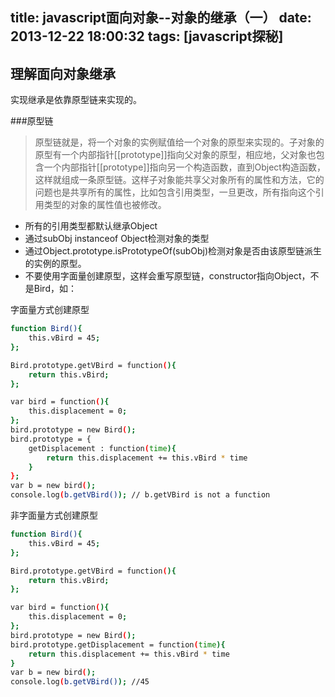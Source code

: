 title: javascript面向对象--对象的继承（一）
date: 2013-12-22 18:00:32
tags: [javascript探秘]
---

理解面向对象继承
----------------------

实现继承是依靠原型链来实现的。

###原型链

>原型链就是，将一个对象的实例赋值给一个对象的原型来实现的。子对象的原型有一个内部指针[[prototype]]指向父对象的原型，相应地，父对象也包含一个内部指针[[prototype]]指向另一个构造函数，直到Object构造函数，这样就组成一条原型链。这样子对象能共享父对象所有的属性和方法，它的问题也是共享所有的属性，比如包含引用类型，一旦更改，所有指向这个引用类型的对象的属性值也被修改。

* 所有的引用类型都默认继承Object
* 通过subObj instanceof Object检测对象的类型
* 通过Object.prototype.isPrototypeOf(subObj)检测对象是否由该原型链派生的实例的原型。
* 不要使用字面量创建原型，这样会重写原型链，constructor指向Object，不是Bird，如：

<!--more-->

字面量方式创建原型
```sh
function Bird(){
    this.vBird = 45;
};

Bird.prototype.getVBird = function(){
    return this.vBird;
};

var bird = function(){
    this.displacement = 0;
};
bird.prototype = new Bird();
bird.prototype = {
    getDisplacement : function(time){
        return this.displacement += this.vBird * time
    }
};
var b = new bird();
console.log(b.getVBird()); // b.getVBird is not a function
```

非字面量方式创建原型
```sh
function Bird(){
    this.vBird = 45;
};

Bird.prototype.getVBird = function(){
    return this.vBird;
};

var bird = function(){
    this.displacement = 0;
};
bird.prototype = new Bird();
bird.prototype.getDisplacement = function(time){
    return this.displacement += this.vBird * time
}
var b = new bird();
console.log(b.getVBird()); //45

```






